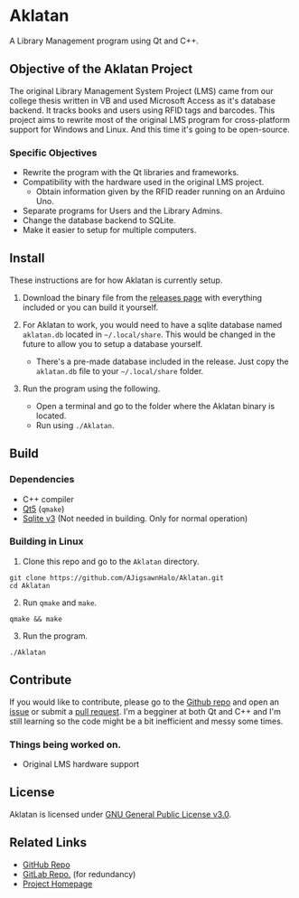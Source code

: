 # Aklatan

A Library Management program using Qt and C++.

## Objective of the Aklatan Project
The original Library Management System Project (LMS) came from our college thesis written in VB and used Microsoft Access as it's database backend.
It tracks books and users using RFID tags and barcodes. This project aims to rewrite most of the original LMS program for cross-platform support for Windows and Linux. And this time it's going to be open-source. 


### Specific Objectives
*   Rewrite the program with the Qt libraries and frameworks.
*   Compatibility with the hardware used in the original LMS project.
    * Obtain information given by the RFID reader running on an Arduino Uno.
*   Separate programs for Users and the Library Admins.
*   Change the database backend to SQLite.
*   Make it easier to setup for multiple computers.

## Install
These instructions are for how Aklatan is currently setup. 
1. Download the binary file from the [releases page](https://github.com/AJigsawnHalo/Aklatan/releases) with everything included or you can build it yourself.

2. For Aklatan to work, you would need to have a sqlite database named `aklatan.db` located in `~/.local/share`. This would be changed in the future to allow you to setup a database yourself.
   *  There's a pre-made database included in the release. Just copy the `aklatan.db` file to your `~/.local/share` folder.

3. Run the program using the following.
   *  Open a terminal and go to the folder where the Aklatan binary is located.
   *  Run using `./Aklatan`.


## Build
### Dependencies
*  C++ compiler
*  [Qt5](https://doc.qt.io/qt-5/index.html) (`qmake`)
*  [Sqlite v3](https://www.sqlite.org/index.html) (Not needed in building. Only for normal operation)

### Building in Linux
1. Clone this repo and go to the `Aklatan` directory.
```
git clone https://github.com/AJigsawnHalo/Aklatan.git
cd Aklatan
```
2. Run `qmake` and `make`.
```
qmake && make
```
3. Run the program.
```
./Aklatan
```

## Contribute
If you would like to contribute, please go to the [Github repo](https://github.com/AJigsawnHalo/aklatan) and open an [issue](https://github.com/AJigsawnHalo/Aklatan/issues) or submit a [pull request](https://github.com/AJigsawnHalo/Aklatan/pulls).
I'm a begginer at both Qt and C++ and I'm still learning so the code might be a bit inefficient and messy some times. 

### Things being worked on.
*   Original LMS hardware support

## License
Aklatan is licensed under [GNU General Public License v3.0](https://www.gnu.org/licenses/gpl.txt).

## Related Links
*	[GitHub Repo](https://github.com/AJigsawnHalo/aklatan "Aklatan GitHub repo")
*	[GitLab Repo.](https://gitlab.com/AJigsawnHalo/aklatan "Aklatan Gitlab repo") (for redundancy)
*  [Project Homepage](https://ajigsawnhalo.github.io/Aklatan)
